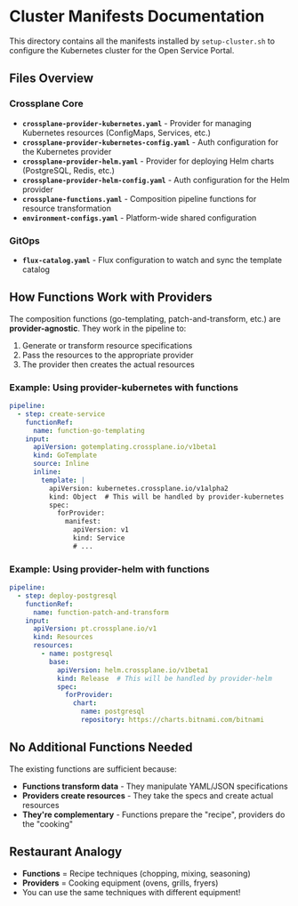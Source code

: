 # Cluster Manifests Documentation

This directory contains all the manifests installed by `setup-cluster.sh` to configure the Kubernetes cluster for the Open Service Portal.

## Files Overview

### Crossplane Core
- **`crossplane-provider-kubernetes.yaml`** - Provider for managing Kubernetes resources (ConfigMaps, Services, etc.)
- **`crossplane-provider-kubernetes-config.yaml`** - Auth configuration for the Kubernetes provider
- **`crossplane-provider-helm.yaml`** - Provider for deploying Helm charts (PostgreSQL, Redis, etc.)
- **`crossplane-provider-helm-config.yaml`** - Auth configuration for the Helm provider
- **`crossplane-functions.yaml`** - Composition pipeline functions for resource transformation
- **`environment-configs.yaml`** - Platform-wide shared configuration

### GitOps
- **`flux-catalog.yaml`** - Flux configuration to watch and sync the template catalog

## How Functions Work with Providers

The composition functions (go-templating, patch-and-transform, etc.) are **provider-agnostic**. They work in the pipeline to:
1. Generate or transform resource specifications
2. Pass the resources to the appropriate provider
3. The provider then creates the actual resources

### Example: Using provider-kubernetes with functions
```yaml
pipeline:
  - step: create-service
    functionRef:
      name: function-go-templating
    input:
      apiVersion: gotemplating.crossplane.io/v1beta1
      kind: GoTemplate
      source: Inline
      inline:
        template: |
          apiVersion: kubernetes.crossplane.io/v1alpha2
          kind: Object  # This will be handled by provider-kubernetes
          spec:
            forProvider:
              manifest:
                apiVersion: v1
                kind: Service
                # ...
```

### Example: Using provider-helm with functions
```yaml
pipeline:
  - step: deploy-postgresql
    functionRef:
      name: function-patch-and-transform
    input:
      apiVersion: pt.crossplane.io/v1
      kind: Resources
      resources:
        - name: postgresql
          base:
            apiVersion: helm.crossplane.io/v1beta1
            kind: Release  # This will be handled by provider-helm
            spec:
              forProvider:
                chart:
                  name: postgresql
                  repository: https://charts.bitnami.com/bitnami
```

## No Additional Functions Needed

The existing functions are sufficient because:
- **Functions transform data** - They manipulate YAML/JSON specifications
- **Providers create resources** - They take the specs and create actual resources
- **They're complementary** - Functions prepare the "recipe", providers do the "cooking"

## Restaurant Analogy
- **Functions** = Recipe techniques (chopping, mixing, seasoning)
- **Providers** = Cooking equipment (ovens, grills, fryers)
- You can use the same techniques with different equipment!